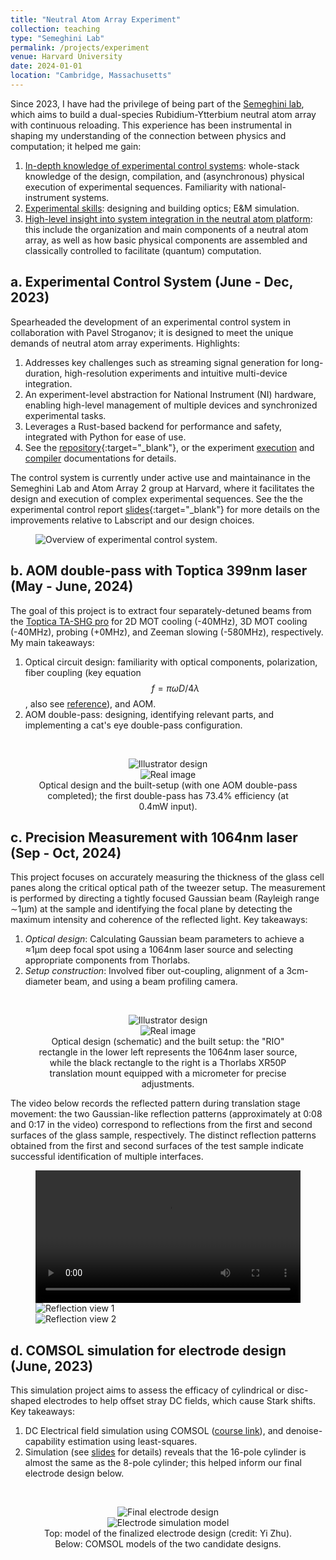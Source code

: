 ```yaml
---
title: "Neutral Atom Array Experiment"
collection: teaching
type: "Semeghini Lab"
permalink: /projects/experiment
venue: Harvard University
date: 2024-01-01
location: "Cambridge, Massachusetts"
---
```


Since 2023, I have had the privilege of 
being part of the [Semeghini lab](https://semeghini.seas.harvard.edu/research-2/), 
which aims to  build a dual-species Rubidium-Ytterbium neutral atom array 
with continuous reloading. This experience has been instrumental in 
shaping my understanding of the connection between physics and computation; it helped me gain: 
1. <u>In-depth knowledge of experimental control systems</u>: 
    whole-stack knowledge of the design, compilation, and (asynchronous) 
    physical execution of experimental sequences. Familiarity with 
    national-instrument systems. 
2. <u>Experimental skills</u>: 
    designing and building optics; E&M simulation.  
3. <u>High-level insight into system integration in the neutral atom platform</u>: 
    this include the organization and main components of a neutral atom array, as well as how basic physical components are assembled and classically controlled to facilitate (quantum) computation. 


a. Experimental Control System (June - Dec, 2023)
------

Spearheaded the development of an 
experimental control system in collaboration with Pavel Stroganov; 
it is designed to meet the unique demands of neutral atom array experiments. 
Highlights: 
1. Addresses key challenges such as streaming signal 
    generation for long-duration, high-resolution experiments and intuitive multi-device integration.
2. An experiment-level abstraction for National Instrument (NI) hardware, 
    enabling high-level management of multiple devices and synchronized experimental tasks. 
3. Leverages a Rust-based backend for performance and safety, integrated with Python for ease of use. 
4. See the [repository](https://github.com/Semeghini-Lab/NI-experiment-control){:target="_blank"}, or 
    the experiment [execution](https://docs.rs/niexpctrl_backend/0.1.0/niexpctrl_backend/) 
    and [compiler](https://docs.rs/nicompiler_backend/0.3.0/nicompiler_backend) 
    documentations for details. 

The control system is currently under active use and maintainance in the Semeghini Lab and Atom Array 2 group at Harvard, where it facilitates the design and execution of complex experimental sequences. See the the experimental control report [slides](https://nlyu1.github.io/files/Experimental_control_capstone.pdf){:target="_blank"} for more details on the improvements relative to Labscript and our design choices. 
<br/>
<figure>
  <img src='/images/experiments/Expctrl_schematic.png' alt='Overview of experimental control system.'>
</figure>

b. AOM double-pass with Toptica 399nm laser (May - June, 2024)
------

The goal of this project is to extract four separately-detuned beams from the [Toptica TA-SHG pro](https://www.toptica.com/products/tunable-diode-lasers/frequency-converted-lasers/ta-shg-pro) for 2D MOT cooling (-40MHz), 3D MOT cooling (-40MHz), probing (+0MHz), and Zeeman slowing (-580MHz), respectively. 
My main takeaways: 
1. Optical circuit design: familiarity with optical components, polarization, 
    fiber coupling (key equation $$f=\pi \omega D/4\lambda$$, also see [reference](https://www.newport.com/medias/sys_master/images/images/h04/h2a/9131726962718/Tech-Note-14-Fiber-Coupling.pdf)), and AOM. 
2. AOM double-pass: designing, identifying relevant parts, and implementing a cat's eye double-pass configuration. 
<br/>
<figure style="text-align: center;">
  <img src='/images/experiments/SHGOpticalPath.png' alt='Illustrator design'>
  <br/>
  <img src='/images/experiments/SHGImage.png' alt='Real image'>
  <figcaption style="display: block; text-align: center; margin: 0 auto;">Optical design and the built-setup (with one AOM double-pass completed); the first double-pass has 73.4% efficiency (at 0.4mW input). </figcaption>
</figure>

c. Precision Measurement with 1064nm laser (Sep - Oct, 2024)
------

This project focuses on accurately measuring the thickness of the glass cell panes along the critical optical path of the tweezer setup. The measurement is performed by directing a tightly focused Gaussian beam (Rayleigh range ∼1μm) at the sample and identifying the focal plane by detecting the maximum intensity and coherence of the reflected light. Key takeaways: 
1. *Optical design*: Calculating Gaussian beam parameters to achieve a ≈1μm deep focal spot using a 1064nm laser source and selecting appropriate components from Thorlabs.
2. *Setup construction*: Involved fiber out-coupling, alignment of a 3cm-diameter beam, and using a beam profiling camera. 

<br/>
<figure style="text-align: center;">
  <img src='/images/experiments/4surface_design.png' alt='Illustrator design'>
  <br/>
  <img src='/images/experiments/4surface_real.JPG' alt='Real image'>
  <figcaption style="display: block; text-align: center; margin: 0 auto;">Optical design (schematic) and the built setup: the "RIO" rectangle in the lower left represents the 1064nm laser source, while the black rectangle to the right is a Thorlabs XR50P translation mount equipped with a micrometer for precise adjustments. </figcaption>
</figure>

The video below records the reflected pattern during translation stage movement: the two Gaussian-like reflection patterns (approximately at 0:08 and 0:17 in the video) correspond to reflections from the first and second surfaces of the glass sample, respectively. The distinct reflection patterns obtained from the first and second surfaces of the test sample indicate successful identification of multiple interfaces.
<br/>
<figure>
<video style="width: 100%; max-width: 800px;" controls>
  <source src="/images/experiments/4surface_video.mp4" type="video/mp4">
  Your browser does not support the video tag.
</video>
<img src='/images/experiments/4surface_reflect1.png' alt='Reflection view 1'>
<br/>
<img src='/images/experiments/4surface_reflect2.png' alt='Reflection view 2'>
</figure>

d. COMSOL simulation for electrode design (June, 2023)
------

This simulation project aims to assess the efficacy of cylindrical or disc-shaped electrodes to help offset stray DC fields, which cause Stark shifts. Key takeaways: 
1. DC Electrical field simulation using COMSOL ([course link](https://www.comsol.com/blogs/course-modeling-electromagnetic-coils-in-comsol)), and denoise-capability estimation using least-squares. 
2. Simulation (see [slides](https://nlyu1.github.io/files/Electrode_simulation.pdf) for details) reveals that the 16-pole cylinder is almost the same as the 8-pole cylinder; this helped inform our final electrode design below. 


<br/>
<figure style="text-align: center;">
  <img src='/images/experiments/electrodesFinal.png' alt='Final electrode design'>
  <br/>
  <img src='/images/experiments/electrodesModel.png' alt='Electrode simulation model'>
  <figcaption style="display: block; text-align: center; margin: 0 auto;">Top: model of the finalized electrode design (credit: Yi Zhu). Below: COMSOL models of the two candidate designs.  </figcaption>
</figure>